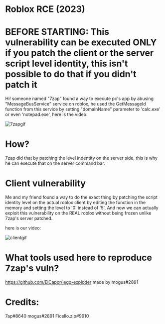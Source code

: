 # Roblox RCE (2023)

# BEFORE STARTING: This vulnerability can be executed ONLY if you patch the client or the server script level identity, this isn't possible to do that if you didn't patch it

Hi! someone named "7zap" found a way to execute pc's app by abusing "MessageBusService" service on roblox, he used the GetMessageId function from this service by setting "domainName" parameter to 'calc.exe' or even 'notepad.exe', here is the video: 

![7zapgif](https://cdn.discordapp.com/attachments/839412308467384330/1089132890585047131/4cUoGJj.gif)

# How?

7zap did that by patching the level indentity on the server side, this is why he can execute that on the server command bar.

# Client vulnerability

Me and my friend found a way to do the exact thing by patching the script identity level on the actual roblox client by editing the function in the memory and setting the level to '0' instead of '5', And now we can actually exploit this vulnerability on the REAL roblox without being frozen unlike 7zap's server patched.

here is our video:

![clientgif](https://i.ibb.co/kqGdMnD/Animation.gif)

# What tools used here to reproduce 7zap's vuln?

https://github.com/ElCapor/lego-exploder made by mogus#2891

# Credits:
7ap#8640
mogus#2891
Ficello.zip#9910
